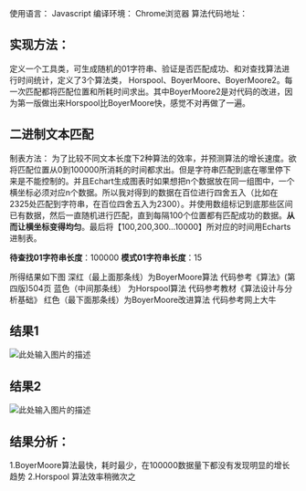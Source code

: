 ﻿使用语言： Javascript 
编译环境： Chrome浏览器 
算法代码地址：

## 实现方法：
定义一个工具类，可生成随机的01字符串、验证是否匹配成功、和对查找算法进行时间统计，定义了3个算法类， Horspool、BoyerMoore、BoyerMoore2。每一次匹配都将匹配位置和所耗时间求出。其中BoyerMoore2是对代码的改进，因为第一版做出来Horspool比BoyerMoore快，感觉不对再做了一遍。


## 二进制文本匹配
制表方法：
为了比较不同文本长度下2种算法的效率，并预测算法的增长速度。欲将匹配位置从0到100000所消耗的时间都求出。但是字符串匹配到底在哪里停下来是不能控制的。并且Echart生成图表时如果想把n个数据放在同一组图中，一个横坐标必须对应n个数据。所以我对得到的数据在百位进行四舍五入（比如在2325处匹配到字符串，在百位四舍五入为2300）。并使用数组标记到底那些区间已有数据，然后一直随机进行匹配，直到每隔100个位置都有匹配成功的数据。**从而让横坐标变得均匀**。最后将【100,200,300...10000】所对应的时间用Echarts进制表。

**待查找01字符串长度**：100000
**模式01字符串长度**：15

所得结果如下图
深红（最上面那条线）为BoyerMoore算法 	代码参考《算法》(第四版)504页
蓝色（中间那条线）  为Horspool算法		代码参考教材《算法设计与分析基础》
红色（最下面那条线）为BoyerMoore改进算法	代码参考网上大牛


## 结果1
![此处输入图片的描述][1]
## 结果2
![此处输入图片的描述][2]
## 结果分析：
1.BoyerMoore算法最快，耗时最少，在100000数据量下都没有发现明显的增长趋势
2.Horspool 算法效率稍微次之


  [1]: https://raw.githubusercontent.com/huyaocode/algorithm/master/stringMatching/%E6%B5%8B%E8%AF%95%E7%BB%93%E6%9E%9C1.png
  [2]: https://raw.githubusercontent.com/huyaocode/algorithm/master/stringMatching/%E6%B5%8B%E8%AF%95%E7%BB%93%E6%9E%9C2.png